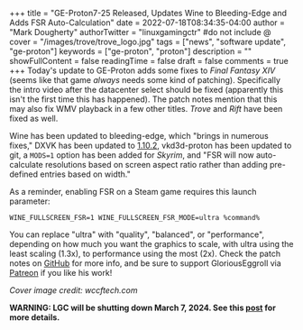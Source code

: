 +++
title = "GE-Proton7-25 Released, Updates Wine to Bleeding-Edge and Adds FSR Auto-Calculation"
date = 2022-07-18T08:34:35-04:00
author = "Mark Dougherty"
authorTwitter = "linuxgamingctr" #do not include @
cover = "/images/trove/trove_logo.jpg"
tags = ["news", "software update", "ge-proton"]
keywords = ["ge-proton", "proton"]
description = ""
showFullContent = false
readingTime = false
draft = false
comments = true
+++
Today's update to GE-Proton adds some fixes to *Final Fantasy XIV* (seems like that game *always* needs some kind of patching). Specifically the intro video after the datacenter select should be fixed (apparently this isn't the first time this has happened). The patch notes mention that this may also fix WMV playback in a few other titles. *Trove* and *Rift* have been fixed as well.

Wine has been updated to bleeding-edge, which "brings in numerous fixes," DXVK has been updated to [1.10.2](https://linuxgamingcentral.com/posts/dxvk-1.10.2-released/), vkd3d-proton has been updated to git, a `MODS=1` option has been added for *Skyrim*, and "FSR will now auto-calculate resolutions based on screen aspect ratio rather than adding pre-defined entries based on width."

As a reminder, enabling FSR on a Steam game requires this launch parameter:

`WINE_FULLSCREEN_FSR=1 WINE_FULLSCREEN_FSR_MODE=ultra %command%`

You can replace "ultra" with "quality", "balanced", or "performance", depending on how much you want the graphics to scale, with ultra using the least scaling (1.3x), to performance using the most (2x). Check the patch notes on [GitHub](https://github.com/GloriousEggroll/proton-ge-custom/releases/tag/GE-Proton7-25) for more info, and be sure to support GloriousEggroll via [Patreon](https://www.patreon.com/gloriouseggroll) if you like his work!

*Cover image credit: wccftech.com*

**WARNING: LGC will be shutting down March 7, 2024. See this [post](https://linuxgamingcentral.com/posts/the-end-of-lgc/) for more details.**
